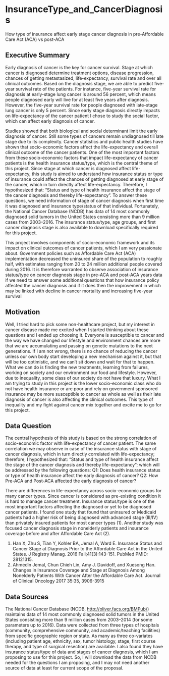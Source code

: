 # InsuranceType_and_CancerDiagnosis
How type of insurance affect early stage cancer diagnosis in pre-Affordable Care Act (ACA) vs post-ACA
## Executive Summary
Early diagnosis of cancer is the key for cancer survival. Stage at which cancer is diagnosed determine treatment options, disease progression, chances of getting metastasized, life-expectancy, survival rate and over all clinical outcomes.  Based on the diagnosis stage, we are able to predict five-year survival rate of the patients. For instance, five-year survival rate for diagnosis at early-stage lung cancer is around 56 percent, which means people diagnosed early will live for at least five years after diagnosis. However, the five-year survival rate for people diagnosed with late-stage lung cancer is only 5 percent. Since early stage diagnosis directly impacts on life-expectancy of the cancer patient I chose to study the social factor, which can affect early diagnosis of cancer. 

Studies showed that both biological and social determinant limit the early diagnosis of cancer. Still some types of cancers remain undiagnosed till late stage due to its complexity. Cancer statistics and public health studies have shown that socio-economic factors affect the life-expectancy and overall clinical outcome of the cancer patients. One of the most important factors from these socio-economic factors that impact life-expectancy of cancer patients is the health insurance status/type, which is the central theme of this project. Since stage at which cancer is diagnosed affect life-expectancy, this study is aimed to understand how insurance status or type of insurance could affect the chances of getting diagnosed at early stage of the cancer, which in turn directly affect life-expectancy. Therefore, I hypothesized that:
“Status and type of health insurance affect the stage of the cancer diagnosis and thereby life-expectancy”.
To answer these questions, we need information of stage of cancer diagnosis when first time it was diagnosed and insurance type/status of that individual. Fortunately, the National Cancer Database (NCDB) has data of 14 most commonly diagnosed solid tumors in the United States consisting more than 9 million cases from 2003–2016. The insurance status/type, age groups, and first cancer diagnosis stage is also available to download specifically required for this project. 

This project involves components of socio-economic framework and its impact on clinical outcomes of cancer patients, which I am very passionate about. Government policies such as Affordable Care Act (ACA) implementation decreased the uninsured share of the population to roughly half, with estimates ranging from 20 to 24 million additional people covered during 2016. It is therefore warranted to observe association of insurance status/type on cancer diagnosis stage in pre-ACA and post-ACA years data if we need to answer some additional questions that how insurance policy affected the cancer diagnosis and if it does then the improvement in which may be linked with decline in cancer mortality and increasing five-year survival 

## Motivation
Well, I tried hard to pick some non-healthcare project, but my interest in cancer disease made me excited when I started thinking about these questions and I ended up choosing it. Everyone is susceptible to cancer and the way we have changed our lifestyle and environment chances are more that we are accumulating and passing on genetic mutations to the next generations. If I am not wrong, there is no chance of reducing the cancer unless our own body start developing a new mechanism against it, but that will be too optimistic, and we can’t sit down and wait for that to happen. What we can do is finding the new treatments, learning from failures, working on society and our environment our food and lifestyle. However, due to inequality, some class of our society do not have that luxury.  What I am trying to study in this project is the lower socio-economic class who do not have health insurance or are poor and rely on government sponsored insurance may be more susceptible to cancer as whole as well as their late diagnosis of cancer is also affecting the clinical outcomes. This type of inequality and my fight against cancer mix together and excite me to go for this project.

## Data Question
The central hypothesis of this study is based on the strong correlation of socio-economic factor with life-expectancy of cancer patient. The same correlation we may observe in case of the insurance status with stage of cancer diagnosis, which in turn directly correlated with life-expectancy; therefore, I hypothesized that: “Status and type of health insurance affect the stage of the cancer diagnosis and thereby life-expectancy”; which will be addressed by the following questions: 
Q1: Does health insurance status or type of health insurance affect the early diagnosis of cancer?
Q2: How Pre-ACA and Post-ACA affected the early diagnosis of cancer? 

There are differences in life-expectancy across socio-economic groups for many cancer types. Since cancer is considered as pre-existing condition it is hard to manage cancer treatment. Insurance status/type is one of the most important factors affecting the diagnosed or yet to be diagnosed cancer patients. I found one study that found that uninsured or Medicaid patients had a higher risk of being diagnosed with advanced stage (III/IV) than privately insured patients for most cancer types (1). Another study was focused cancer diagnosis stage in nonelderly patients and insurance coverage before and after Affordable Care Act (2).
1.	Han X, Zhu S, Tian Y, Kohler BA, Jemal A, Ward E. Insurance Status and Cancer 
Stage at Diagnosis Prior to the Affordable Care Act in the United States. J
Registry Manag. 2016 Fall;41(3):143-151. PubMed PMID: 28121315.
2.	Ahmedin Jemal, Chun Chieh Lin, Amy J. Davidoff, and Xuesong Han. Changes in Insurance Coverage and Stage at Diagnosis Among Nonelderly Patients With Cancer After the Affordable Care Act. Journal of Clinical Oncology 2017 35:35, 3906-3915 
 
## Data Sources
The National Cancer Database (NCDB, http://oliver.facs.org/BMPub/) maintains data of 14 most commonly diagnosed solid tumors in the United States consisting more than 9 million cases from 2003–2014 (for some parameters up to 2016). Data were collected from three types of hospitals (community, comprehensive community, and academic/teaching facilities) from specific geographic region or state. As many as three co-variates (including patient age, ethnicity, sex, tumor histology, stage, first course therapy, and type of surgical resection) are available. I also found they have insurance status/type of data and stages of cancer diagnosis, which I am proposing to use for this project. So, I will download the data from NCDB needed for the questions I am proposing, and I may not need another source of data at least for current scope of the proposal.
